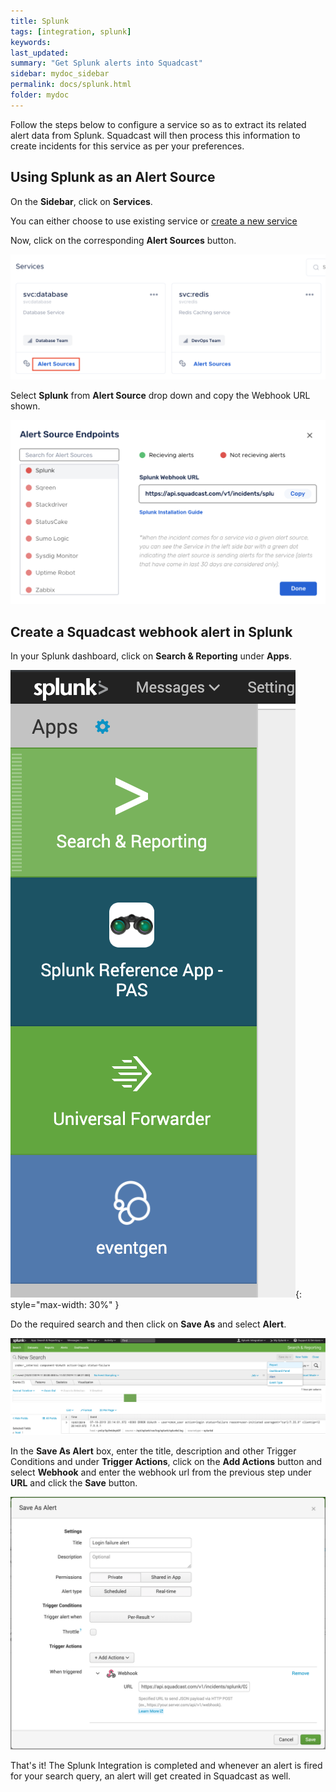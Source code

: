 ```yaml
---
title: Splunk
tags: [integration, splunk]
keywords: 
last_updated: 
summary: "Get Splunk alerts into Squadcast"
sidebar: mydoc_sidebar
permalink: docs/splunk.html
folder: mydoc
---
```


Follow the steps below to configure a service so as to extract its related alert data from Splunk. Squadcast will then process this information to create incidents for this service as per your preferences.

## Using Splunk as an Alert Source

On the **Sidebar**, click on **Services**.

You can either choose to use existing service or [create a new service](adding-a-service.html)

Now, click on the corresponding **Alert Sources** button.

![](images/integration_1.png)

Select **Splunk** from  **Alert Source** drop down and copy the Webhook URL shown.

![](images/splunk_1.png)

## Create a Squadcast webhook alert in Splunk

In your Splunk dashboard, click on **Search & Reporting** under **Apps**.

![](images/splunk_2.png){: style="max-width: 30%" }

Do the required search and then click on **Save As** and select **Alert**.

![](images/splunk_3.png)

In the **Save As Alert** box, enter the title, description and other Trigger Conditions and under **Trigger Actions**, click on the **Add Actions** button and select **Webhook** and enter the webhook url from the previous step under **URL** and click the **Save** button.

![](images/splunk_4.png)

That's it! The Splunk Integration is completed and whenever an alert is fired for your search query, an alert will get created in Squadcast as well.